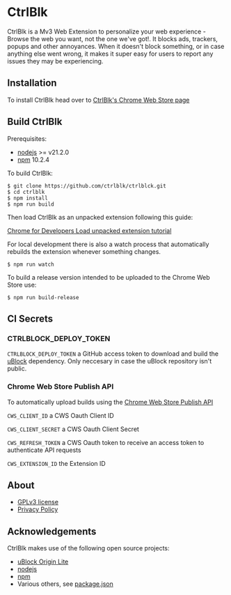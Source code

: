 # CtrlBlk

CtrlBlk is a Mv3 Web Extension to personalize your web experience - Browse the web you want, not the one we've got!. It blocks ads, trackers, popups and other annoyances. When it doesn't block something, or in case anything else went wrong, it makes it super easy for users to report any issues they may be experiencing.

## Installation

To install CtrlBlk head over to [CtrlBlk's Chrome Web Store page](https://chromewebstore.google.com)

## Build CtrlBlk

Prerequisites:

- [nodejs](https://nodejs.org/en) >= v21.2.0
- [npm](https://www.npmjs.com/) 10.2.4

To build CtrlBlk:

```
$ git clone https://github.com/ctrlblk/ctrlblck.git
$ cd ctrlblk
$ npm install
$ npm run build
```

Then load CtrlBlk as an unpacked extension following this guide:

[Chrome for Developers Load unpacked extension tutorial](https://developer.chrome.com/docs/extensions/get-started/tutorial/hello-world#load-unpacked)

For local development there is also a watch process that automatically rebuilds the extension whenever something changes.

`$ npm run watch`

To build a release version intended to be uploaded to the Chrome Web Store use:

`$ npm run build-release`

## CI Secrets

### CTRLBLOCK_DEPLOY_TOKEN

`CTRLBLOCK_DEPLOY_TOKEN` a GitHub access token to download and build the [uBlock](https://github.com/ctrlblk/uBlock) dependency. Only neccesary in case the uBlock repository isn't public.

### Chrome Web Store Publish API

To automatically upload builds using the [Chrome Web Store Publish API](https://developer.chrome.com/docs/webstore/using-api)

`CWS_CLIENT_ID` a CWS Oauth Client ID

`CWS_CLIENT_SECRET` a CWS Oauth Client Secret

`CWS_REFRESH_TOKEN` a CWS Oauth token to receive an access token to authenticate API requests

`CWS_EXTENSION_ID` the Extension ID

## About

- [GPLv3 license](LICENSE.txt)
- [Privacy Policy](https://ctrlblk.com/privacy)

## Acknowledgements

CtrlBlk makes use of the following open source projects:

- [uBlock Origin Lite](https://github.com/gorhill/uBlock)
- [nodejs](https://nodejs.org/en)
- [npm](https://www.npmjs.com/)
- Various others, see [package.json](package.json)
